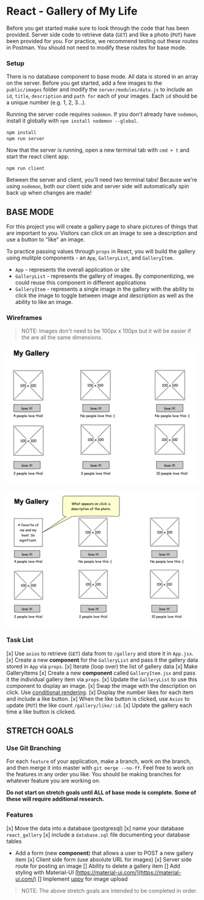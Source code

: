 # React - Gallery of My Life

Before you get started make sure to look through the code that has been provided. Server side code to retrieve data (`GET`) and like a photo (`PUT`) have been provided for you. For practice, we recommend testing out these routes in Postman. You should not need to modify these routes for base mode.

### Setup

There is no database component to base mode. All data is stored in an array on the server. Before you get started, add a few images to the `public/images` folder and modify the `server/modules/data.js` to include an `id`, `title`, `description` and `path for` each of your images. Each `id` should be a unique number (e.g. 1, 2, 3...).

Running the server code requires `nodemon`. If you don't already have `nodemon`, install it globally with `npm install nodemon --global`.

```
npm install
npm run server
```

Now that the server is running, open a new terminal tab with `cmd + t` and start the react client app.

```
npm run client
```

Between the server and client, you'll need two terminal tabs! Because we're using `nodemon`, both our client side and server side will automatically spin back up when changes are made!

## BASE MODE

For this project you will create a gallery page to share pictures of things that are important to you. Visitors can click on an image to see a description and use a button to "like" an image. 

To practice passing values through `props` in React, you will build the gallery using mulitple components - an `App`, `GalleryList`, and `GalleryItem`.

- `App` - represents the overall application or site 
- `GalleryList` - represents the gallery of images. By componentizing, we could reuse this component in different applications
- `GalleryItem` - represents a single image in the gallery with the ability to click the image to toggle between image and description as well as the ability to like an image.

### Wireframes

> NOTE: Images don't need to be 100px x 100px but it will be easier if the are all the same dimensions.

![mockup one](wireframes/first-mockup.png)

![mockup two](wireframes/second-mockup.png)

### Task List
[x] Use `axios` to retrieve (`GET`) data from to `/gallery` and store it in `App.jsx`.
[x] Create a new **component** for the `GalleryList` and pass it the gallery data stored in `App` via `props`.
    [x] Iterate (loop over) the list of gallery data
    [x] Make GalleryItems
[x] Create a new **component** called `GalleryItem.jsx` and pass it the individual gallery item via `props`. 
    [x] Update the `GalleryList` to use this component to display an image.
    [x] Swap the image with the description on click. Use [conditional rendering](https://reactjs.org/docs/conditional-rendering.html).
    [x] Display the number likes for each item and include a like button.
    [x] When the like button is clicked, use `Axios` to update (`PUT`) the like count `/gallery/like/:id`.
    [x] Update the gallery each time a like button is clicked.



## STRETCH GOALS

### Use Git Branching

For each `feature` of your application, make a branch, work on the branch, and then merge it into master with `git merge --no-ff`. Feel free to work on the features in any order you like. You should be making branches for whatever feature you are working on.

**Do not start on stretch goals until ALL of base mode is complete. Some of these will require additional research.**

### Features

[x] Move the data into a database (postgresql)
    [x] name your database `react_gallery`
    [x] include a `database.sql` file documenting your database tables
- Add a form (new **component**) that allows a user to POST a new gallery item
  [x] Client side form (use absolute URL for images)
  [x] Server side route for posting an image
[] Ability to delete a gallery item
[] Add styling with Material-UI [https://material-ui.com/](https://material-ui.com/)
[] Implement [uppy](https://uppy.io/) for image upload 

> NOTE: The above stretch goals are intended to be completed in order.
